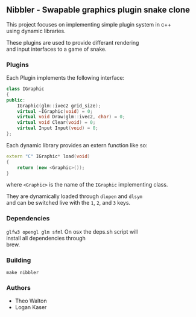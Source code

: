 ## Nibbler - Swapable graphics plugin snake clone

This project focuses on implementing simple plugin system in c++  
using dynamic libraries. 

These plugins are used to provide differant rendering  
and input interfaces to a game of snake.

### Plugins
Each Plugin implements the following interface: 

```c++
class IGraphic
{
public:
	IGraphic(glm::ivec2 grid_size);
	virtual ~IGraphic(void) = 0;
	virtual void Draw(glm::ivec2, char) = 0;
	virtual void Clear(void) = 0;
	virtual Input Input(void) = 0;
};
```
Each dynamic library provides an extern function like so:
```c++
extern "C" IGraphic* load(void) 
{
	return (new <Graphic>());
}
```
where `<Graphic>` is the name of the `IGraphic` implementing class.


They are dynamically loaded through `dlopen` and `dlsym`  
and can be switched live with the `1`, `2`, and `3` keys.


### Dependencies
`glfw3 opengl glm sfml` 
On osx the deps.sh script will  
install all dependencies through  
brew.

### Building
`make nibbler` 

### Authors
 - Theo Walton
 - Logan Kaser
